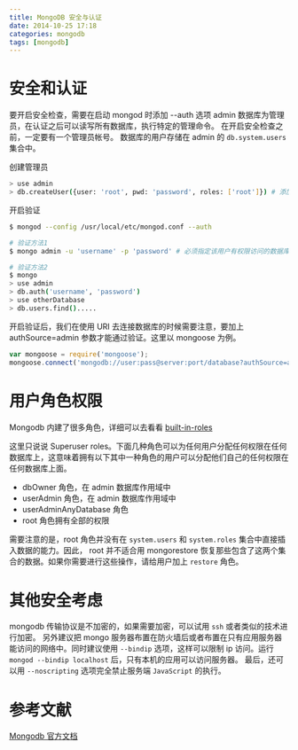 ```yaml
---
title: MongoDB 安全与认证
date: 2014-10-25 17:18
categories: mongodb
tags: [mongodb]
---
```


# 安全和认证

要开启安全检查，需要在启动 mongod 时添加 --auth 选项
admin 数据库为管理员，在认证之后可以读写所有数据库，执行特定的管理命令。
在开启安全检查之前，一定要有一个管理员帐号。
数据库的用户存储在 admin 的 `db.system.users` 集合中。

创建管理员
```bash
> use admin
> db.createUser({user: 'root', pwd: 'password', roles: ['root']}) # 添加管理员
```

开启验证
```bash
$ mongod --config /usr/local/etc/mongod.conf --auth

# 验证方法1
$ mongo admin -u 'username' -p 'password' # 必须指定该用户有权限访问的数据库

# 验证方法2
$ mongo
> use admin
> db.auth('username', 'password')
> use otherDatabase
> db.users.find().....
```

开启验证后，我们在使用 URI 去连接数据库的时候需要注意，要加上 authSource=admin 参数才能通过验证。这里以 mongoose 为例。
```js
var mongoose = require('mongoose');
mongoose.connect('mongodb://user:pass@server:port/database?authSource=admin');
```

# 用户角色权限
Mongodb 内建了很多角色，详细可以去看看 [built-in-roles](http://docs.mongodb.org/manual/reference/built-in-roles/#built-in-roles)

这里只说说 Superuser roles。下面几种角色可以为任何用户分配任何权限在任何数据库上，这意味着拥有以下其中一种角色的用户可以分配他们自己的任何权限在任何数据库上面。
- dbOwner 角色，在 admin 数据库作用域中
- userAdmin 角色，在 admin 数据库作用域中
- userAdminAnyDatabase 角色
- root 角色拥有全部的权限

需要注意的是，root 角色并没有在 `system.users` 和 `system.roles` 集合中直接插入数据的能力。因此， root 并不适合用 mongorestore 恢复那些包含了这两个集合的数据。如果你需要进行这些操作，请给用户加上 `restore` 角色。


# 其他安全考虑
mongodb 传输协议是不加密的，如果需要加密，可以试用 `ssh` 或者类似的技术进行加密。
另外建议把 mongo 服务器布置在防火墙后或者布置在只有应用服务器能访问的网络中。同时建议使用 `--bindip` 选项，这样可以限制 ip 访问。运行 `mongod --bindip localhost` 后，只有本机的应用可以访问服务器。
最后，还可以用 `--noscripting` 选项完全禁止服务端 `JavaScript` 的执行。

# 参考文献
[Mongodb 官方文档](http://docs.mongodb.org/manual/reference/method/js-user-management/)
